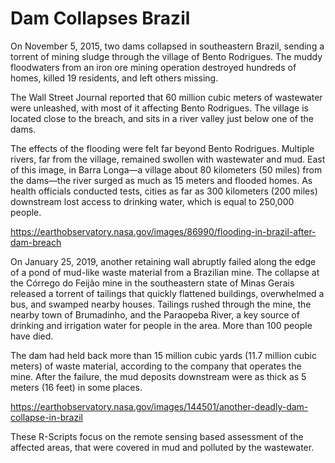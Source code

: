# Dam Collapses Brazil

On November 5, 2015, two dams collapsed in southeastern Brazil, sending a torrent of mining sludge through the village of Bento Rodrigues. The muddy floodwaters from an iron ore mining operation destroyed hundreds of homes, killed 19 residents, and left others missing.

The Wall Street Journal reported that 60 million cubic meters of wastewater were unleashed, with most of it affecting Bento Rodrigues. The village is located close to the breach, and sits in a river valley just below one of the dams.

The effects of the flooding were felt far beyond Bento Rodrigues. Multiple rivers, far from the village, remained swollen with wastewater and mud. East of this image, in Barra Longa—a village about 80 kilometers (50 miles) from the dams—the river surged as much as 15 meters and flooded homes. As health officials conducted tests, cities as far as 300 kilometers (200 miles) downstream lost access to drinking water, which is equal to 250,000 people.

https://earthobservatory.nasa.gov/images/86990/flooding-in-brazil-after-dam-breach



On January 25, 2019, another retaining wall abruptly failed along the edge of a pond of mud-like waste material from a Brazilian mine. The collapse at the Córrego do Feijão mine in the southeastern state of Minas Gerais released a torrent of tailings that quickly flattened buildings, overwhelmed a bus, and swamped nearby houses. Tailings rushed through the mine, the nearby town of Brumadinho, and the Paraopeba River, a key source of drinking and irrigation water for people in the area. More than 100 people have died.

The dam had held back more than 15 million cubic yards (11.7 million cubic meters) of waste material, according to the company that operates the mine. After the failure, the mud deposits downstream were as thick as 5 meters (16 feet) in some places.

https://earthobservatory.nasa.gov/images/144501/another-deadly-dam-collapse-in-brazil



These R-Scripts focus on the remote sensing based assessment of the affected areas, that were covered in mud and polluted by the wastewater.
